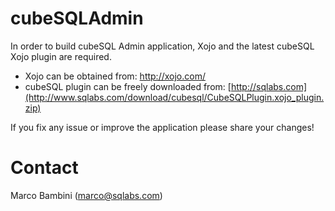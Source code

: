 # cubeSQLAdmin
In order to build cubeSQL Admin application, Xojo and the latest cubeSQL Xojo plugin are required.
* Xojo can be obtained from: http://xojo.com/
* cubeSQL plugin can be freely downloaded from: [http://sqlabs.com](http://www.sqlabs.com/download/cubesql/CubeSQLPlugin.xojo_plugin.zip)

If you fix any issue or improve the application please share your changes!

# Contact
Marco Bambini (marco@sqlabs.com)
